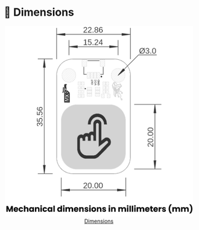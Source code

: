 # 📏 Dimensions

<div align="center">
<div align="center"><a href="../resources/unit_dimension_V_0_0_1_ue0099_Sensor_Touch.png"><img src="../resources/unit_dimension_V_0_0_1_ue0099_Sensor_Touch.png" style="max-width: 500px; height: auto;" alt="Dimensions"><br/> Dimensions</a></div>
</div>